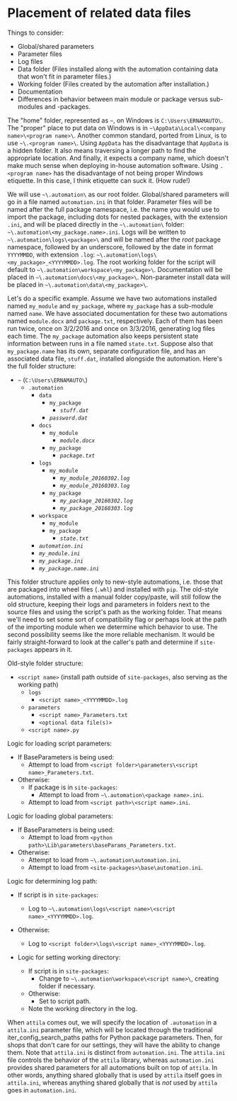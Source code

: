 Placement of related data files
===============================


Things to consider:

* Global/shared parameters
* Parameter files
* Log files
* Data folder (Files installed along with the automation containing data that won't fit in parameter files.) 
* Working folder (Files created by the automation after installation.)
* Documentation
* Differences in behavior between main module or package versus sub-modules and -packages. 


The "home" folder, represented as `~`, on Windows is `C:\Users\ERNAMAUTO\`. The "proper" place to put data on Windows is
in `~\AppData\Local\<company name>\<program name>\`. Another common standard, ported from Linux, is to use
`~\.<program name>\`. Using `AppData` has the disadvantage that `AppData` is a hidden folder. It also means traversing a
longer path to find the appropriate location. And finally, it expects a company name, which doesn't make much sense
when deploying in-house automation software. Using `.<program name>` has the disadvantage of not being proper Windows
etiquette. In this case, I think etiquette can suck it. (How rude!)


We will use `~\.automation\` as our root folder. Global/shared parameters will go in a file named `automation.ini` in
that folder. Parameter files will be named after the full package namespace, i.e. the name you would use to import the 
package, including dots for nested packages, with the extension `.ini`, and will be placed directly in the 
`~\.automation\` folder: `~\.automation\<my_package.name>.ini`. Logs will be written to `~\.automation\logs\<package>\` 
and will be named after the *root* package namespace, followed by an underscore, followed by the date in format 
`YYYYMMDD`, with extension `.log`: `~\.automation\logs\<my_package>_<YYYYMMDD>.log`. The root working folder for the 
script will default to `~\.automation\workspace\<my_package>\`. Documentation will be placed in 
`~\.automation\docs\<my_package>\`. Non-parameter install data will be placed in `~\.automation\data\<my_package>\`.


Let's do a specific example. Assume we have two automations installed named `my_module` and `my_package`, where
`my_package` has a sub-module named `name`. We have associated documentation for these two automations named 
`module.docx` and `package.txt`, respectively. Each of them has been run twice, once on 3/2/2016 and once on 3/3/2016,
generating log files each time. The `my_package` automation also keeps persistent state information between runs in a
file named `state.txt`. Suppose also that `my_package.name` has its own, separate configuration file, and has an 
associated data file, `stuff.dat`, installed alongside the automation. Here's the full folder structure:

* `~` (`C:\Users\ERNAMAUTO\`)
    * `.automation`
        * `data`
            * `my_package`
                * _`stuff.dat`_
            * _`password.dat`_
        * `docs`
            * `my_module`
                * _`module.docx`_
            * `my_package`
                * _`package.txt`_
        * `logs`
            * `my_module`
                * _`my_module_20160302.log`_
                * _`my_module_20160303.log`_
            * `my_package`
                * _`my_package_20160302.log`_
                * _`my_package_20160303.log`_
        * `workspace`
            * `my_module`
            * `my_package`
                * _`state.txt`_
        * _`automation.ini`_ 
        * _`my_module.ini`_
        * _`my_package.ini`_
        * _`my_package.name.ini`_


This folder structure applies only to new-style automations, i.e. those that are packaged into wheel files (`.whl`) and
installed with `pip`. The old-style automations, installed with a manual folder copy/paste, will still follow the old
structure, keeping their logs and parameters in folders next to the source files and using the script's path as the
working folder. That means we'll need to set some sort of compatibility flag or perhaps look at the path of the
importing module when we determine which behavior to use. The second possibility seems like the more reliable mechanism.
It would be fairly straight-forward to look at the caller's path and determine if `site-packages` appears in it.


Old-style folder structure:

* `<script name>` (install path outside of `site-packages`, also serving as the working path)
    * `logs`
        * `<script name>_<YYYYMMDD>.log`
    * `parameters`
        * `<script name>_Parameters.txt`
        * `<optional data file(s)>`
    * `<script name>.py`


Logic for loading script parameters:

* If BaseParameters is being used:
    * Attempt to load from `<script folder>\parameters\<script name>_Parameters.txt`.
* Otherwise:
    * If package is in `site-packages`:
        * Attempt to load from `~\.automation\<package name>.ini`.
    * Attempt to load from `<script path>\<script name>.ini`.


Logic for loading global parameters:

* If BaseParameters is being used:
    * Attempt to load from `<python path>\Lib\parameters\baseParams_Parameters.txt`.
* Otherwise:
    * Attempt to load from `~\.automation\automation.ini`.
    * Attempt to load from `<site-packages>\base\automation.ini`.


Logic for determining log path:

* If script is in `site-packages`:
    * Log to `~\.automation\logs\<script name>\<script name>_<YYYYMMDD>.log`.
* Otherwise:
    * Log to `<script folder>\logs\<script name>_<YYYYMMDD>.log`.


* Logic for setting working directory:
    * If script is in `site-packages`:
        * Change to `~\.automation\workspace\<script name>\`, creating folder if necessary.
    * Otherwise:
        * Set to script path.
    * Note the working directory in the log.


When `attila` comes out, we will specify the location of `.automation` in a `attila.ini` parameter file, which will be
located through the traditional iter_config_search_paths paths for Python package parameters. Then, for shops that don't care for our
settings, they will have the ability to change them. Note that `attila.ini` is distinct from `automation.ini`. The
`attila.ini` file controls the behavior of the `attila` library, whereas `automation.ini` provides shared parameters for
all automations built on top of `attila`. In other words, anything shared globally that is used by `attila` itself goes 
in `attila.ini`, whereas anything shared globally that is *not* used by `attila` goes in `automation.ini`.


